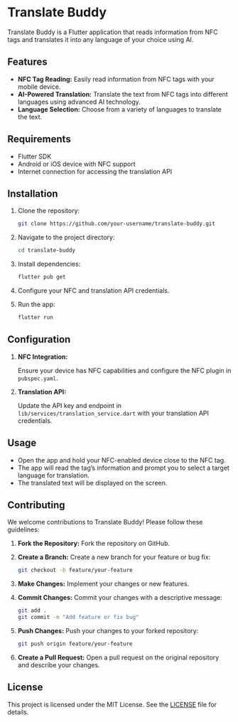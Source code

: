 # Translate Buddy

Translate Buddy is a Flutter application that reads information from NFC tags and translates it into any language of your choice using AI.

## Features

- **NFC Tag Reading:** Easily read information from NFC tags with your mobile device.
- **AI-Powered Translation:** Translate the text from NFC tags into different languages using advanced AI technology.
- **Language Selection:** Choose from a variety of languages to translate the text.

## Requirements

- Flutter SDK
- Android or iOS device with NFC support
- Internet connection for accessing the translation API

## Installation

1. Clone the repository:

    ```bash
    git clone https://github.com/your-username/translate-buddy.git
    ```

2. Navigate to the project directory:

    ```bash
    cd translate-buddy
    ```

3. Install dependencies:

    ```bash
    flutter pub get
    ```

4. Configure your NFC and translation API credentials.

5. Run the app:

    ```bash
    flutter run
    ```

## Configuration

1. **NFC Integration:**

    Ensure your device has NFC capabilities and configure the NFC plugin in `pubspec.yaml`.

2. **Translation API:**

    Update the API key and endpoint in `lib/services/translation_service.dart` with your translation API credentials.

## Usage

- Open the app and hold your NFC-enabled device close to the NFC tag.
- The app will read the tag’s information and prompt you to select a target language for translation.
- The translated text will be displayed on the screen.

## Contributing

We welcome contributions to Translate Buddy! Please follow these guidelines:

1. **Fork the Repository:** Fork the repository on GitHub.

2. **Create a Branch:** Create a new branch for your feature or bug fix:

    ```bash
    git checkout -b feature/your-feature
    ```

3. **Make Changes:** Implement your changes or new features.

4. **Commit Changes:** Commit your changes with a descriptive message:

    ```bash
    git add .
    git commit -m "Add feature or fix bug"
    ```

5. **Push Changes:** Push your changes to your forked repository:

    ```bash
    git push origin feature/your-feature
    ```

6. **Create a Pull Request:** Open a pull request on the original repository and describe your changes.

## License

This project is licensed under the MIT License. See the [LICENSE](LICENSE) file for details.

<!-- ## Contact

For any questions or issues, please contact:

- **Name:** Your Name
- **Email:** your-email@example.com
- **GitHub:** [Your GitHub Profile](https://github.com/your-username) -->
